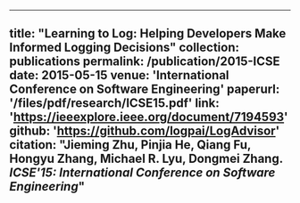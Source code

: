 
---
title: "Learning to Log: Helping Developers Make Informed Logging Decisions"
collection: publications
permalink: /publication/2015-ICSE
date: 2015-05-15
venue: 'International Conference on Software Engineering'
paperurl: '/files/pdf/research/ICSE15.pdf'
link: 'https://ieeexplore.ieee.org/document/7194593'
github: 'https://github.com/logpai/LogAdvisor'
citation: "Jieming Zhu, Pinjia He, Qiang Fu, Hongyu Zhang, Michael R. Lyu, Dongmei Zhang. <br><i>ICSE'15: International Conference on Software Engineering</i>"
---
